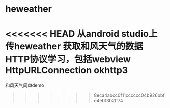 # heweather
<<<<<<< HEAD
从android studio上传heweather
获取和风天气的数据
HTTP协议学习，包括webview HttpURLConnection okhttp3
=======
和风天气简单demo
>>>>>>> 8eca4abcc0f11cccccc04b926bbfe4eb13b2ff74
